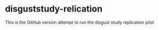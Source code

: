 # disguststudy-relication
This is the GitHub version attempt to run the disgust study replication pilot
